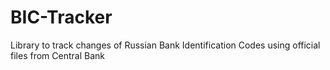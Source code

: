 # BIC-Tracker
Library to track changes of Russian Bank Identification Codes using official files from Central Bank
